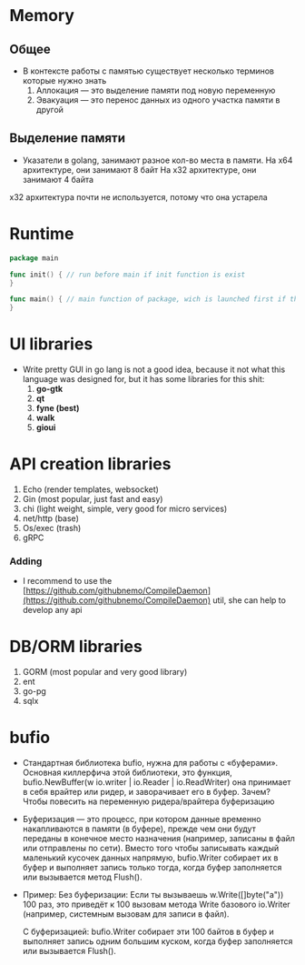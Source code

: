 ```table-of-contents
```
# Memory
## Общее
- В контексте работы с памятью существует несколько терминов которые нужно знать
    1. Аллокация — это выделение памяти под новую переменную
    2. Эвакуация — это перенос данных из одного участка памяти в другой
## Выделение памяти
* Указатели в golang, занимают разное кол-во места в памяти.
	На x64 архитектуре, они занимают 8 байт
	На x32 архитектуре, они занимают 4 байта

x32 архитектура почти не используется, потому что она устарела

# Runtime

```go
package main

func init() { // run before main if init function is exist
}

func main() { // main function of package, wich is launched first if there is no init
}
```
# UI libraries

- Write pretty GUI in go lang is not a good idea, because it not what this language was designed for, but it has some libraries for this shit:
    1. **go-gtk**
    2. **qt**
    3. **fyne (best)**
    4. **walk**
    5. **gioui**

# API creation libraries

1. Echo (render templates, websocket)
2. Gin (most popular, just fast and easy)
3. chi (light weight, simple, very good for micro services)
4. net/http (base)
5. Os/exec (trash)
6. gRPC

### Adding

- I recommend to use the [https://github.com/githubnemo/CompileDaemon](https://github.com/githubnemo/CompileDaemon) util, she can help to develop any api

# DB/ORM libraries

1. GORM (most popular and very good library)
2. ent
3. go-pg
4. sqlx
# bufio
* Стандартная библиотека bufio, нужна для работы с «буферами». Основная киллерфича этой библиотеки, это функция, bufio.NewBuffer(w io.writer | io.Reader | io.ReadWriter) она принимает в себя врайтер или ридер, и заворачивает его в буфер. Зачем? Чтобы повесить на переменную ридера/врайтера буферизацию
* Буферизация — это процесс, при котором данные временно накапливаются в памяти (в буфере), прежде чем они будут переданы в конечное место назначения (например, записаны в файл или отправлены по сети). Вместо того чтобы записывать каждый маленький кусочек данных напрямую, bufio.Writer собирает их в буфер и выполняет запись только тогда, когда буфер заполняется или вызывается метод Flush().
* Пример:
    Без буферизации: Если ты вызываешь w.Write([]byte("a")) 100 раз, это приведёт к 100 вызовам метода Write базового io.Writer (например, системным вызовам для записи в файл).
    
    С буферизацией: bufio.Writer собирает эти 100 байтов в буфер и выполняет запись одним большим куском, когда буфер заполняется или вызывается Flush().